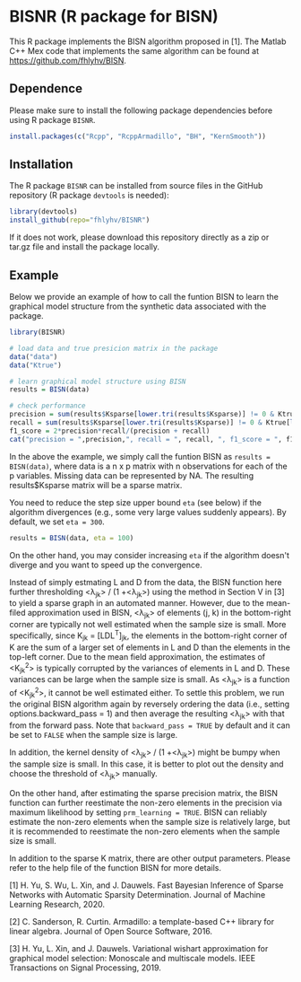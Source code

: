 # BISNR (R package for BISN)

This R package implements the BISN algorithm proposed in [1]. The Matlab C++ Mex code that implements the same algorithm can be found at https://github.com/fhlyhv/BISN.

## Dependence
Please make sure to install the following package dependencies before using R package `BISNR`. 
```r
install.packages(c("Rcpp", "RcppArmadillo", "BH", "KernSmooth"))
```

## Installation
The R package `BISNR` can be installed from source files in the GitHub repository (R package `devtools` is needed):
```r
library(devtools)
install_github(repo="fhlyhv/BISNR")
```

If it does not work, please download this repository directly as a zip or tar.gz file and install the package locally.

## Example
Below we provide an example of how to call the funtion BISN to learn the graphical model structure from the synthetic data associated with the package. 
```r
library(BISNR)

# load data and true presicion matrix in the package
data("data")
data("Ktrue")

# learn graphical model structure using BISN
results = BISN(data)

# check performance
precision = sum(results$Ksparse[lower.tri(results$Ksparse)] != 0 & Ktrue[lower.tri(Ktrue)] != 0)/sum(results$Ksparse[lower.tri(results$Ksparse)] != 0)
recall = sum(results$Ksparse[lower.tri(results$Ksparse)] != 0 & Ktrue[lower.tri(Ktrue)] != 0)/sum(Ktrue[lower.tri(Ktrue)] != 0)
f1_score = 2*precision*recall/(precision + recall)
cat("precision = ",precision,", recall = ", recall, ", f1_score = ", f1_score, "run_time = ", results$run_time)
```

In the above the example, we simply call the funtion BISN as `results = BISN(data)`, where data is a n x p matrix with n observations for each of the p variables. Missing data can be represented by NA. The resulting results$Ksparse matrix will be a sparse matrix.

You need to reduce the step size upper bound `eta` (see below) if the algorithm divergences (e.g., some very large values suddenly appears). By default, we set `eta = 300`.
```r
results = BISN(data, eta = 100)
```
On the other hand, you may consider increasing `eta` if the algorithm doesn't diverge and you want to speed up the convergence.

Instead of simply estmating L and D from the data, the BISN function here further thresholding <&lambda;<sub>jk</sub>> / (1 +<&lambda;<sub>jk</sub>>) using the method in 
Section V in [3] to yield a sparse graph in an automated manner. However, due to the mean-filed approximation used in BISN, <&lambda;<sub>jk</sub>> of 
elements (j, k) in the bottom-right corner are typically not well estimated when the sample size is small. More specifically, since K<sub>jk</sub> = [LDL<sup>T</sup>]<sub>jk</sub>, the elements in the bottom-right corner of K are the sum of a larger set of elements in L and D than the elements in the top-left corner. Due to the mean field 
approximation, the estimates of <K<sub>jk</sub><sup>2</sup>> is typically corrupted by the variances of elements in L and D. These variances can be large when the sample size is small. As <&lambda;<sub>jk</sub>> is a function of <K<sub>jk</sub><sup>2</sup>>, it cannot be well estimated 
either. To settle this problem, we run the original BISN algorithm again by reversely ordering the data (i.e., setting options.backward_pass = 1) and then average the 
resulting <&lambda;<sub>jk</sub>> with that from the forward pass. Note that `backward_pass = TRUE` by default and it can be set to `FALSE` when the sample 
size is large.

In addition, the kernel density of <&lambda;<sub>jk</sub>> / (1 +<&lambda;<sub>jk</sub>>) might be bumpy when the sample size is small. In this case, it is better to 
plot out the density and choose the threshold of <&lambda;<sub>jk</sub>> manually.

On the other hand, after estimating the sparse precision matrix, the BISN function can further reestimate the non-zero elements in the precision via maximum likelihood by setting `prm_learning = TRUE`. BISN can reliably estimate the non-zero elements when the sample size is relatively large, but it is recommended to reestimate the non-zero elements when the sample size is small. 

In addition to the sparse K matrix, there are other output parameters. Please refer to the help file of the function BISN for more details.

[1] H. Yu, S. Wu, L. Xin, and J. Dauwels. Fast Bayesian Inference of Sparse Networks with Automatic Sparsity Determination. Journal of Machine Learning Research, 2020.

[2] C. Sanderson, R. Curtin. Armadillo: a template-based C++ library for linear algebra. Journal of Open Source Software, 2016.

[3] H. Yu, L. Xin, and J. Dauwels. Variational wishart approximation for graphical model selection: Monoscale and multiscale models. IEEE Transactions on Signal Processing, 2019.

